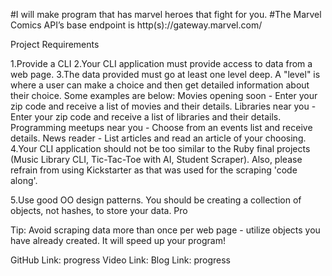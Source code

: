 #I will make program that has marvel heroes that fight for you.
#The Marvel Comics API’s base endpoint is http(s)://gateway.marvel.com/

Project Requirements

1.Provide a CLI
2.Your CLI application must provide access to data from a web page.
3.The data provided must go at least one level deep. A "level" is where a user can make a choice and then get detailed information about their choice. Some examples are below:
    Movies opening soon - Enter your zip code and receive a list of movies and their details.
    Libraries near you - Enter your zip code and receive a list of libraries and their details.
    Programming meetups near you - Choose from an events list and receive details.
    News reader - List articles and read an article of your choosing.
4.Your CLI application should not be too similar to the Ruby final projects (Music Library CLI, Tic-Tac-Toe with AI, Student Scraper). Also, please refrain from using Kickstarter as that was used for the scraping 'code along'.

5.Use good OO design patterns. You should be creating a collection of objects, not hashes, to store your data. Pro 

Tip: Avoid scraping data more than once per web page - utilize objects you have already created. It will speed up your program!

GitHub Link: progress
Video Link:
Blog Link: progress